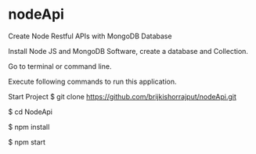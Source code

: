 # nodeApi


Create Node Restful APIs with MongoDB Database

Install Node JS and MongoDB Software, create a database and Collection.

Go to terminal or command line.

Execute following commands to run this application.

Start Project
$ git clone https://github.com/brijkishorrajput/nodeApi.git

$ cd NodeApi

$ npm install

$ npm start
